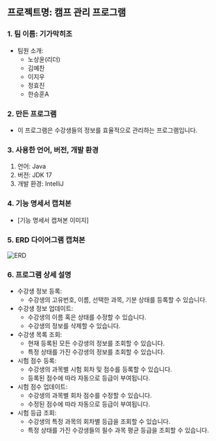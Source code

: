 ## 프로젝트명: 캠프 관리 프로그램

### 1. 팀 이름: 기가막히조
   - 팀원 소개:
     - 노상윤(리더)
     - 김예찬
     - 이지우
     - 정효진
     - 한승훈A

### 2. 만든 프로그램
   - 이 프로그램은 수강생들의 정보를 효율적으로 관리하는 프로그램입니다.

### 3. 사용한 언어, 버전, 개발 환경
   1. 언어: Java
   2. 버전: JDK 17
   3. 개발 환경: IntelliJ

### 4. 기능 명세서 캡쳐본
   - [기능 명세서 캡쳐본 이미지]

### 5. ERD 다이어그램 캡쳐본
![ERD](https://github.com/GIGAZO/TeamProject/assets/20264396/f83d3283-fbea-4c8a-83da-401119b4ff41)


### 6. 프로그램 상세 설명
- 수강생 정보 등록:
    - 수강생의 고유번호, 이름, 선택한 과목, 기분 상태를 등록할 수 있습니다.
- 수강생 정보 업데이트:
    - 수강생의 이름 혹은 상태를 수정할 수 있습니다.
    - 수강생의 정보를 삭제할 수 있습니다.
- 수강생 목록 조회:
    - 현재 등록된 모든 수강생의 정보를 조회할 수 있습니다.
    - 특정 상태를 가진 수강생의 정보를 조회할 수 있습니다.
- 시험 점수 등록:
    - 수강생의 과목별 시험 회차 및 점수를 등록할 수 있습니다.
    - 등록된 점수에 따라 자동으로 등급이 부여됩니다.
- 시험 점수 업데이트:
    - 수강생의 과목별 회차 점수를 수정할 수 있습니다.
    - 수정된 점수에 따라 자동으로 등급이 부여됩니다.
- 시험 등급 조회:
    - 수강생의 특정 과목의 회차별 등급을 조회할 수 있습니다.
    - 특정 상태를 가진 수강생들의 필수 과목 평균 등급을 조회할 수 있습니다.
